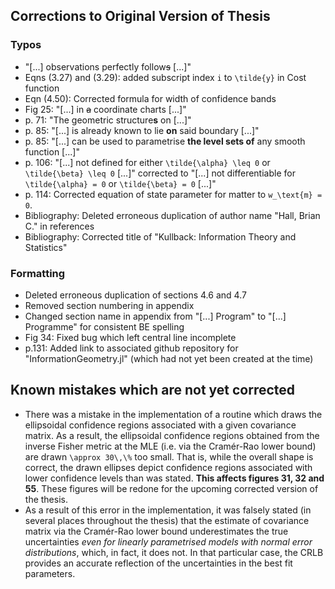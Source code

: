 

## Corrections to Original Version of Thesis


### Typos
* "[...] observations perfectly follow~~s~~ [...]"
* Eqns (3.27) and (3.29): added subscript index ``i`` to ``\tilde{y}`` in Cost function
* Eqn (4.50): Corrected formula for width of confidence bands
* Fig 25: "[...] in ~~a~~ coordinate charts [...]"
* p. 71: "The geometric structure**s** on [...]"
* p. 85: "[...] is already known to lie **on** said boundary [...]"
* p. 85: "[...] can be used to parametrise **the level sets of** any smooth function [...]"
* p. 106: "[...] not defined for either ``\tilde{\alpha} \leq 0`` or ``\tilde{\beta} \leq 0`` [...]" corrected to "[...] not differentiable for ``\tilde{\alpha} = 0`` or ``\tilde{\beta} = 0`` [...]"
* p. 114: Corrected equation of state parameter for matter to ``w_\text{m} = 0``.
* Bibliography: Deleted erroneous duplication of author name "Hall, Brian C." in references
* Bibliography: Corrected title of "Kullback: Information Theory and Statistics"


### Formatting
* Deleted erroneous duplication of sections 4.6 and 4.7
* Removed section numbering in appendix
* Changed section name in appendix from "[...] Program" to "[...] Programme" for consistent BE spelling
* Fig 34: Fixed bug which left central line incomplete
* p.131: Added link to associated github repository for "InformationGeometry.jl" (which had not yet been created at the time)


## Known mistakes which are not yet corrected
* There was a mistake in the implementation of a routine which draws the ellipsoidal confidence regions associated with a given covariance matrix. As a result, the ellipsoidal confidence regions obtained from the inverse Fisher metric at the MLE (i.e. via the Cramér-Rao lower bound) are drawn ``\approx 30\,\%`` too small. That is, while the overall shape is correct, the drawn ellipses depict confidence regions associated with lower confidence levels than was stated.
**This affects figures 31, 32 and 55**. These figures will be redone for the upcoming corrected version of the thesis.
* As a result of this error in the implementation, it was falsely stated (in several places throughout the thesis) that the estimate of covariance matrix via the Cramér-Rao lower bound underestimates the true uncertainties *even for linearly parametrised models with normal error distributions*, which, in fact, it does not. In that particular case, the CRLB provides an accurate reflection of the uncertainties in the best fit parameters.
